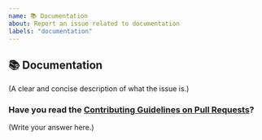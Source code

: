 ```yaml
---
name: 📚 Documentation
about: Report an issue related to documentation
labels: "documentation"
---
```


## 📚 Documentation

(A clear and concise description of what the issue is.)

### Have you read the [Contributing Guidelines on Pull Requests](https://github.com/Algo-Phantoms/Algo-Phantoms-Backend/blob/master/CONTRIBUTING.md#reporting-new-issues)?

(Write your answer here.)
